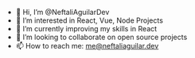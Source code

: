 - 👋 Hi, I’m @NeftaliAguilarDev
- 👀 I’m interested in React, Vue, Node Projects
- 🌱 I’m currently improving my skills in React
- 💞️ I’m looking to collaborate on open source projects
- 📫 How to reach me: me@neftaliaguilar.dev

<!---
NeftaliAguilarDev/NeftaliAguilarDev is a ✨ special ✨ repository because its `README.md` (this file) appears on your GitHub profile.
You can click the Preview link to take a look at your changes.
--->

